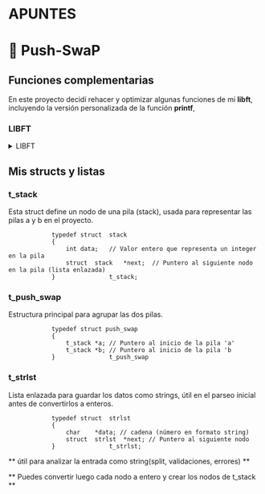 # APUNTES

# 🧠 Push-SwaP

## Funciones complementarias

En este proyecto decidí rehacer y optimizar algunas funciones de mi **libft**, incluyendo la versión personalizada de la función **printf**,  

### LIBFT
<details>
<summary>LIBFT</summary>

</details>

## Mis structs y listas

### t_stack

Esta struct define un nodo de una pila (stack), usada para representar las pilas a y b en el proyecto.

                typedef struct  stack
                {
                    int data;   // Valor entero que representa un integer en la pila
                    struct  stack   *next;  // Puntero al siguiente nodo en la pila (lista enlazada)
                }               t_stack;

### t_push_swap

Estructura principal para agrupar las dos pilas.

                typedef struct push_swap
                {
                    t_stack *a; // Puntero al inicio de la pila 'a'
                    t_stack *b; // Puntero al inicio de la pila 'b
                }               t_push_swap

### t_strlst 

Lista enlazada para guardar los datos como strings, útil en el parseo inicial antes de convertirlos a enteros.

                typedef struct  strlst
                {
                    char    *data; // cadena (número en formato string)
                    struct  strlst  *next; // Puntero al siguiente nodo
                }               t_strlst;



** útil para analizar la entrada como string(split, validaciones, errores) ** 

** Puedes convertir luego cada nodo a entero y crear los nodos de t_stack **

